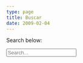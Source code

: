 ```yaml
---
type: page
title: Buscar
date: 2009-02-04
---
```


Search below:

<div class="search">
  <form method="get" action="https://www.google.com/search"
        itemprop="potentialAction" itemscope="" itemtype="http://schema.org/SearchAction">
    <meta itemprop="target" content="https://www.google.com/search?q={q}"/>
    <input name="sitesearch" value="elbauldelprogramador.com/en/" type="hidden"/>
    <input itemprop="query-input" type="text" id="search-query" class="field field-text" required="required"
           onfocus="$('.google').css('visibility', 'visible');" name="q" placeholder="Search..." autocomplete="on"/>
  </form>
</div>
